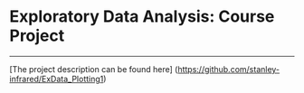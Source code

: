 # Exploratory Data Analysis: Course Project
---
[The project description can be found here] (https://github.com/stanley-infrared/ExData_Plotting1)
